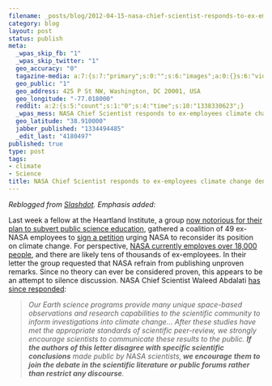 ```yaml
--- 
filename: _posts/blog/2012-04-15-nasa-chief-scientist-responds-to-ex-employees-climate-change-deniers.md
category: blog
layout: post
status: publish
meta: 
  _wpas_skip_fb: "1"
  _wpas_skip_twitter: "1"
  geo_accuracy: "0"
  tagazine-media: a:7:{s:7:"primary";s:0:"";s:6:"images";a:0:{}s:6:"videos";a:0:{}s:11:"image_count";s:1:"0";s:6:"author";s:7:"4180497";s:7:"blog_id";s:7:"8438084";s:9:"mod_stamp";s:19:"2012-04-15 12:56:03";}
  geo_public: "1"
  geo_address: 425 P St NW, Washington, DC 20001, USA
  geo_longitude: "-77.018000"
  reddit: a:2:{s:5:"count";s:1:"0";s:4:"time";s:10:"1338330623";}
  _wpas_mess: NASA Chief Scientist responds to ex-employees climate change deniers
  geo_latitude: "38.910000"
  jabber_published: "1334494485"
  _edit_last: "4180497"
published: true
type: post
tags: 
- climate
- Science
title: NASA Chief Scientist responds to ex-employees climate change deniers
---
```

<em>Reblogged from <a href="http://slashdot.org/submission/2022621/nasa-chief-scientist-responds-to-ex-employees?utm_source=rss1.0&amp;utm_medium=feed">Slashdot</a>. Emphasis added:</em>

Last week a fellow at the Heartland Institute, a group <a href="http://news.slashdot.org/story/12/02/15/1515208/leaked-heartland-institute-documents-reveal-opposition-to-science" rel="nofollow">now notorious for their plan to subvert public science education</a>, gathered a coalition of 49 ex-NASA employees to <a href="http://science.slashdot.org/story/12/04/12/176200/ex-nasa-employees-accuse-agency-of-extreme-position-on-climate-change" rel="nofollow">sign a petition</a> urging NASA to reconsider its position on climate change. For perspective, <a href="http://www.huffingtonpost.com/2012/04/13/nasa-climate-change-denier-stunts_n_1424492.html?ref=mostpopular" rel="nofollow">NASA currently employes over 18,000 people</a>, and there are likely tens of thousands of ex-employees. In their letter the group requested that NASA refrain from publishing unproven remarks. Since no theory can ever be considered proven, this appears to be an attempt to silence discussion. NASA Chief Scientist Waleed Abdalati <a href="http://www.spaceref.com/news/viewpr.html?pid=36679" rel="nofollow">has since responded</a>:
<blockquote><em>Our Earth science programs provide many unique space-based observations and research capabilities to the scientific community to inform investigations into climate change... After these studies have met the appropriate standards of scientific peer-review, we strongly encourage scientists to communicate these results to the public. <strong>If the authors of this letter disagree with specific scientific conclusions</strong> made public by NASA scientists,<strong> we encourage them to join the debate in the scientific literature or public forums rather than restrict any discourse</strong>.</em></blockquote>
